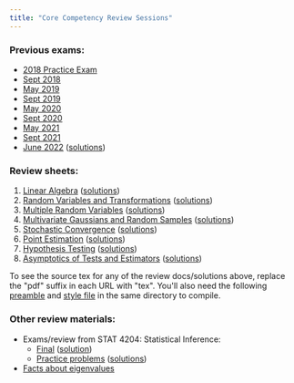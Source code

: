 ```yaml
---
title: "Core Competency Review Sessions"
---
```



### Previous exams:
* [2018 Practice Exam](/assets/practice_exam.pdf)
* [Sept 2018](/assets/Exam-Sept-18.pdf)
* [May 2019](/assets/Exam-May-19.pdf)
* [Sept 2019](/assets/Exam-Sept-19.pdf)
* [May 2020](/assets/Exam-May-20.pdf)
* [Sept 2020](/assets/Exam-Sept-20.pdf)
* [May 2021](/assets/Exam-May-21.pdf)
* [Sept 2021](/assets/Exam-Sept-21.pdf)
* [June 2022](/assets/Exam-June-22.pdf) ([solutions](/assets/june22_solutions.pdf))


### Review sheets:
1. [Linear Algebra](/assets/review_doc_1.pdf) ([solutions](/assets/review_sol_1.pdf))
2. [Random Variables and Transformations](/assets/review_doc_2.pdf) ([solutions](/assets/review_sol_2.pdf))
3. [Multiple Random Variables](/assets/review_doc_3.pdf) ([solutions](/assets/review_sol_3.pdf))
4. [Multivariate Gaussians and Random Samples](/assets/review_doc_4.pdf) ([solutions](/assets/review_sol_4.pdf))
5. [Stochastic Convergence](/assets/review_doc_5.pdf) ([solutions](/assets/review_sol_5.pdf))
6. [Point Estimation](/assets/review_doc_6.pdf) ([solutions](/assets/review_sol_6.pdf))
7. [Hypothesis Testing](/assets/review_doc_7.pdf) ([solutions](/assets/review_sol_7.pdf))
8. [Asymptotics of Tests and Estimators](/assets/review_doc_8.pdf) ([solutions](/assets/review_sol_8.pdf))

To see the source tex for any of the review docs/solutions above, replace the "pdf" suffix in each URL with "tex". You'll also need the following [preamble](/assets/review_preamble.tex) and [style file](/assets/joe_macros.sty) in the same directory to compile.

### Other review materials:
* Exams/review from STAT 4204: Statistical Inference:
	* [Final](/assets/final_S2020.pdf) ([solution](/assets/final_solution.pdf))
	* [Practice problems](/assets/practice_problems.pdf) ([solutions](/assets/practice_problems_solutions.pdf))
* [Facts about eigenvalues](/assets/EigenvaluesFacts.pdf)

